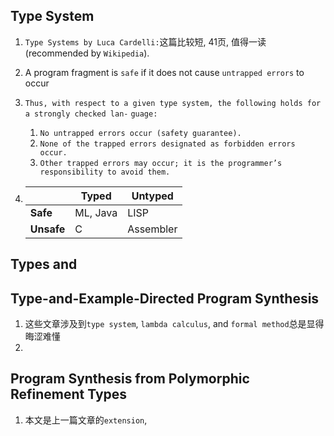 ## Type System

1. `Type Systems by Luca Cardelli:`这篇比较短, 41页, 值得一读 (recommended by `Wikipedia`).

2. A program fragment is `safe` if it does not cause `untrapped errors` to occur

3. `Thus, with respect to a given type system, the following holds for a strongly checked lan-`
   `guage: `

   1. `No untrapped errors occur (safety guarantee). `
   2. `None of the trapped errors designated as forbidden errors occur. `
   3. `Other trapped errors may occur; it is the programmer’s responsibility to avoid them.`

4. |            | Typed    | Untyped   |
   | ---------- | -------- | --------- |
   | **Safe**   | ML, Java | LISP      |
   | **Unsafe** | C        | Assembler |


## Types and 

## Type-and-Example-Directed Program Synthesis

1. 这些文章涉及到`type system`, `lambda calculus`, and `formal method`总是显得晦涩难懂
2. 

## Program Synthesis from Polymorphic Refinement Types

1. 本文是上一篇文章的`extension`,